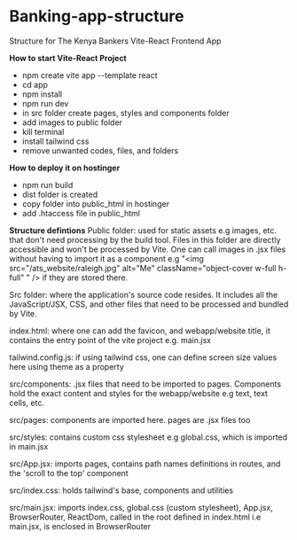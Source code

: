 # Banking-app-structure
Structure for The Kenya Bankers Vite-React Frontend App


**How to start Vite-React Project**
- npm create vite app --template react
- cd app
- npm install
- npm run dev
-  in src folder create pages, styles and components folder
-  add images to public folder
-  kill terminal
-  install tailwind css
-  remove unwanted codes, files, and folders

**How to deploy it on hostinger**
- npm run build
- dist folder is created
- copy folder into public_html in hostinger
- add .htaccess file in public_html

**Structure defintions**
Public folder: used for static assets e.g images, etc. that don't need processing by the build tool. Files in this folder are directly accessible and won't be processed by Vite. One can call images in .jsx files without having to import it as a component e.g "<img src="/ats_website/raleigh.jpg" alt="Me" className="object-cover w-full h-full" " /> if they are stored there.

Src folder: where the application's source code resides. It includes all the JavaScript/JSX, CSS, and other files that need to be processed and bundled by Vite.

index.html: where one can add the favicon, and webapp/website title, it contains the entry point of the vite project e.g. main.jsx

tailwind.config.js: if using tailwind css, one can define screen size values here using theme as a property

src/components: .jsx files that need to be imported to pages. Components hold the exact content and styles for the webapp/website e.g text, text cells, etc.

src/pages: components are imported here. pages are .jsx files too

src/styles: contains custom css stylesheet e.g global.css, which is imported in main.jsx

src/App.jsx: imports pages, contains path names definitions in routes, and the 'scroll to the top' component

src/index.css: holds tailwind's base, components and utilities

src/main.jsx: imports index.css, global.css (custom stylesheet), App.jsx, BrowserRouter, ReactDom, called in the root defined in index.html i.e main.jsx, is enclosed in BrowserRouter
